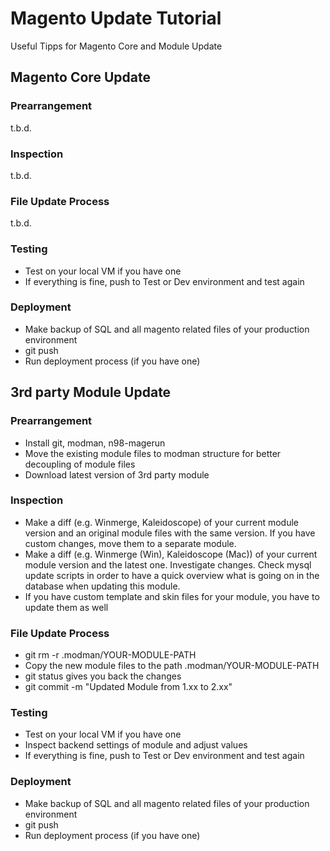 # Magento Update Tutorial
Useful Tipps for Magento Core and Module Update

## Magento Core Update
### Prearrangement
t.b.d.
### Inspection
t.b.d.
### File Update Process
t.b.d.

### Testing
* Test on your local VM if you have one
* If everything is fine, push to Test or Dev environment and test again

### Deployment
* Make backup of SQL and all magento related files of your production environment
* git push
* Run deployment process (if you have one)

## 3rd party Module Update
### Prearrangement
* Install git, modman, n98-magerun
* Move the existing module files to modman structure for better decoupling of module files
* Download latest version of 3rd party module

### Inspection
* Make a diff (e.g. Winmerge, Kaleidoscope) of your current module version and an original module files with the same version. If you have custom changes, move them to a separate module.
* Make a diff (e.g. Winmerge (Win), Kaleidoscope (Mac)) of your current module version and the latest one. Investigate changes. Check mysql update scripts in order to have a quick overview what is going on in the database when updating this module.
* If you have custom template and skin files for your module, you have to update them as well

### File Update Process

* git rm -r .modman/YOUR-MODULE-PATH
* Copy the new module files to the path .modman/YOUR-MODULE-PATH
* git status gives you back the changes
* git commit -m "Updated Module from 1.xx to 2.xx"

### Testing
* Test on your local VM if you have one
* Inspect backend settings of module and adjust values
* If everything is fine, push to Test or Dev environment and test again

### Deployment
* Make backup of SQL and all magento related files of your production environment
* git push
* Run deployment process (if you have one)

